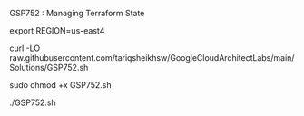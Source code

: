 GSP752 : Managing Terraform State 

export REGION=us-east4

curl -LO raw.githubusercontent.com/tariqsheikhsw/GoogleCloudArchitectLabs/main/Solutions/GSP752.sh

sudo chmod +x GSP752.sh

./GSP752.sh
